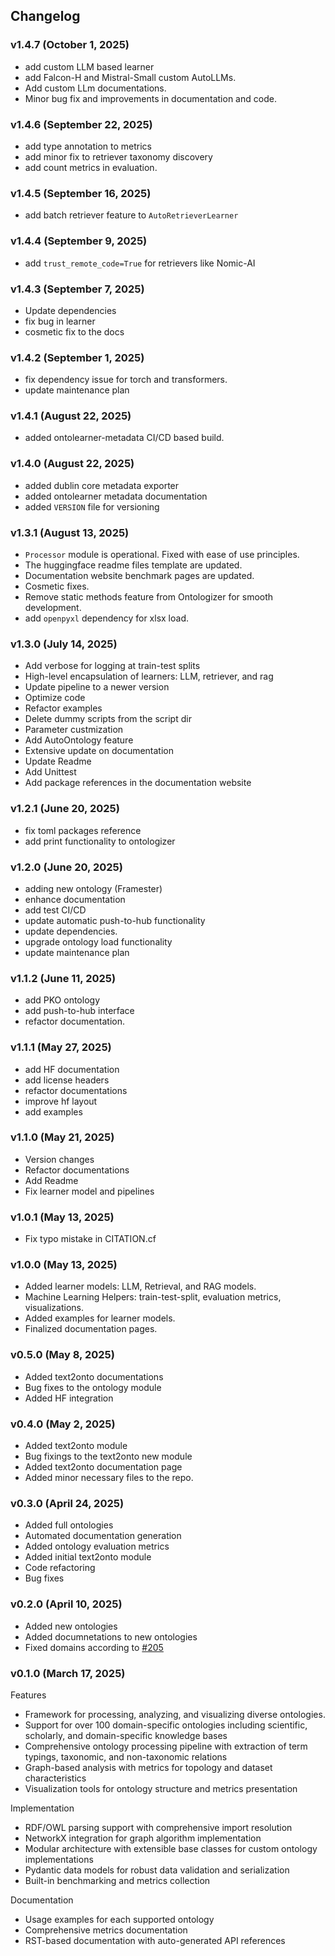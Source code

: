 ## Changelog

### v1.4.7 (October 1, 2025)
- add custom LLM based learner
- add Falcon-H and Mistral-Small custom AutoLLMs.
- Add custom LLm documentations.
- Minor bug fix and improvements in documentation and code.

### v1.4.6 (September 22, 2025)
- add type annotation to metrics
- add minor fix to retriever taxonomy discovery
- add count metrics in evaluation.

### v1.4.5 (September 16, 2025)
- add batch retriever feature to `AutoRetrieverLearner`


### v1.4.4 (September 9, 2025)
- add `trust_remote_code=True` for retrievers like Nomic-AI

### v1.4.3 (September 7, 2025)
- Update dependencies
- fix bug in learner
- cosmetic fix to the docs

### v1.4.2 (September 1, 2025)
- fix dependency issue for torch and transformers.
- update maintenance plan

### v1.4.1 (August 22, 2025)
- added ontolearner-metadata CI/CD based build.

### v1.4.0 (August 22, 2025)
- added dublin core metadata exporter
- added ontolearner metadata documentation
- added `VERSION` file for versioning

### v1.3.1 (August 13, 2025)
- `Processor` module is operational. Fixed with ease of use principles.
- The huggingface readme files template are updated.
- Documentation website benchmark pages are updated.
- Cosmetic fixes.
- Remove static methods feature from Ontologizer for smooth development.
- add `openpyxl` dependency for xlsx load.

### v1.3.0 (July 14, 2025)
- Add verbose for logging at train-test splits
- High-level encapsulation of learners: LLM, retriever, and rag
- Update pipeline to a newer version
- Optimize code
- Refactor examples
- Delete dummy scripts from the script dir
- Parameter custmization
- Add AutoOntology feature
- Extensive update on documentation
- Update Readme
- Add Unittest
- Add package references in the documentation website

### v1.2.1 (June 20, 2025)
- fix toml packages reference
- add print functionality to ontologizer

### v1.2.0 (June 20, 2025)
- adding new ontology (Framester)
- enhance documentation
- add test CI/CD
- update automatic push-to-hub functionality
- update dependencies.
- upgrade ontology load functionality
- update maintenance plan

### v1.1.2 (June 11, 2025)
- add PKO ontology
- add push-to-hub interface
- refactor documentation.

### v1.1.1 (May 27, 2025)
- add HF documentation
- add license headers
- refactor documentations
- improve hf layout
- add examples

### v1.1.0 (May 21, 2025)
- Version changes
- Refactor documentations
- Add Readme
- Fix learner model and pipelines

### v1.0.1 (May 13, 2025)
- Fix typo mistake in CITATION.cf

### v1.0.0 (May 13, 2025)
- Added learner models: LLM, Retrieval, and RAG models.
- Machine Learning Helpers: train-test-split, evaluation metrics, visualizations.
- Added examples for learner models.
- Finalized documentation pages.


### v0.5.0 (May 8, 2025)
- Added text2onto documentations
- Bug fixes to the ontology module
- Added HF integration

### v0.4.0 (May 2, 2025)
- Added text2onto module
- Bug fixings to the text2onto new module
- Added text2onto documentation page
- Added minor necessary files to the repo.

### v0.3.0 (April 24, 2025)
- Added full ontologies
- Automated documentation generation
- Added ontology evaluation metrics
- Added initial text2onto module
- Code refactoring
- Bug fixes

### v0.2.0 (April 10, 2025)
- Added new ontologies
- Added documnetations to new ontologies
- Fixed domains according to [#205](https://github.com/sciknoworg/OntoLearner/issues/205)

### v0.1.0 (March 17, 2025)
Features
- Framework for processing, analyzing, and visualizing diverse ontologies.
- Support for over 100 domain-specific ontologies including scientific, scholarly, and domain-specific knowledge bases
- Comprehensive ontology processing pipeline with extraction of term typings, taxonomic, and non-taxonomic relations
- Graph-based analysis with metrics for topology and dataset characteristics
- Visualization tools for ontology structure and metrics presentation

Implementation
- RDF/OWL parsing support with comprehensive import resolution
- NetworkX integration for graph algorithm implementation
- Modular architecture with extensible base classes for custom ontology implementations
- Pydantic data models for robust data validation and serialization
- Built-in benchmarking and metrics collection

Documentation
- Usage examples for each supported ontology
- Comprehensive metrics documentation
- RST-based documentation with auto-generated API references
